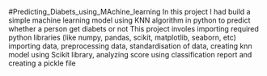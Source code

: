#Predicting_Diabets_using_MAchine_learning
In this project I had build a simple machine learning model using KNN algorithm in python to predict whether a person get diabets or not 
This project involes importing required python libraries (like numpy, pandas, scikit, matplotlib, seaborn, etc) importing data, preprocessing data, standardisation of data, creating knn model using Scikit library, analyzing score using classification report and creating a pickle file
